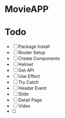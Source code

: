 # MovieAPP

# Todo

- [ ] Package Install
- [ ] Router Setup
- [ ] Create Components
- [ ] Helmet
- [ ] Get API
- [ ] Use Effect
- [ ] Try Catch
- [ ] Header Event
- [ ] Slide
- [ ] Detail Page
- [ ] Video
- [ ]
